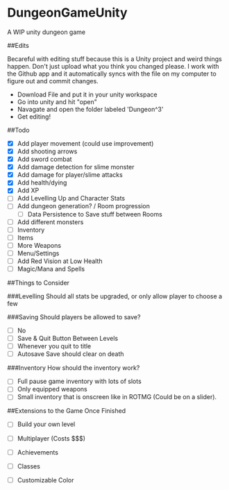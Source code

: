 # DungeonGameUnity
A WIP unity dungeon game

##Edits

Becareful with editing stuff because this is a Unity project and weird things happen. Don't just upload what you think you changed please. I work with the Github app and it automatically syncs with the file on my computer to figure out and commit changes. 

- Download File and put it in your unity workspace
- Go into unity and hit "open"
- Navagate and open the folder labeled 'Dungeon^3'
- Get editing!

##Todo
- [X] Add player movement (could use improvement)
- [X] Add shooting arrows
- [X] Add sword combat
- [X] Add damage detection for slime monster
- [X] Add damage for player/slime attacks
- [X] Add health/dying
- [X] Add XP
- [ ] Add Levelling Up and Character Stats
- [ ] Add dungeon generation? / Room progression
  - [ ] Data Persistence to Save stuff between Rooms
- [ ] Add different monsters
- [ ] Inventory
- [ ] Items
- [ ] More Weapons
- [ ] Menu/Settings
- [ ] Add Red Vision at Low Health
- [ ] Magic/Mana and Spells

##Things to Consider

###Levelling
Should all stats be upgraded, or only allow player to choose a few

###Saving
Should players be allowed to save?
 - [ ] No
 - [ ] Save & Quit Button Between Levels
 - [ ] Whenever you quit to title
 - [ ] Autosave
 Save should clear on death
 
###Inventory
How should the inventory work?
 - [ ] Full pause game inventory with lots of slots
 - [ ] Only equipped weapons
 - [ ] Small inventory that is onscreen like in ROTMG (Could be on a slider).
  
##Extensions to the Game Once Finished
- [ ] Build your own level
- [ ] Multiplayer (Costs $$$)
- [ ] Achievements
- [ ] Classes
- [ ] Customizable Color

